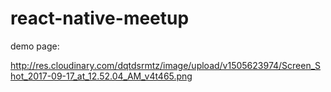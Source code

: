 # react-native-meetup

demo page:

http://res.cloudinary.com/dqtdsrmtz/image/upload/v1505623974/Screen_Shot_2017-09-17_at_12.52.04_AM_v4t465.png
